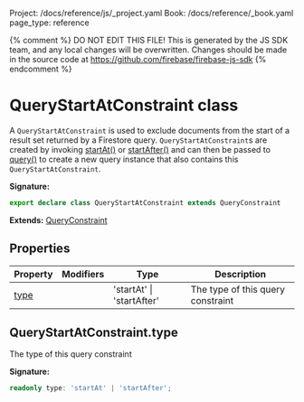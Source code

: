 Project: /docs/reference/js/_project.yaml
Book: /docs/reference/_book.yaml
page_type: reference

{% comment %}
DO NOT EDIT THIS FILE!
This is generated by the JS SDK team, and any local changes will be
overwritten. Changes should be made in the source code at
https://github.com/firebase/firebase-js-sdk
{% endcomment %}

# QueryStartAtConstraint class
A `QueryStartAtConstraint` is used to exclude documents from the start of a result set returned by a Firestore query. `QueryStartAtConstraint`<!-- -->s are created by invoking [startAt()](./firestore_.md#startat_9a4477f) or [startAfter()](./firestore_.md#startafter_9a4477f) and can then be passed to [query()](./firestore_.md#query_9f7b0f4) to create a new query instance that also contains this `QueryStartAtConstraint`<!-- -->.

<b>Signature:</b>

```typescript
export declare class QueryStartAtConstraint extends QueryConstraint 
```
<b>Extends:</b> [QueryConstraint](./firestore_lite.queryconstraint.md#queryconstraint_class)

## Properties

|  Property | Modifiers | Type | Description |
|  --- | --- | --- | --- |
|  [type](./firestore_lite.querystartatconstraint.md#querystartatconstrainttype) |  | 'startAt' \| 'startAfter' | The type of this query constraint |

## QueryStartAtConstraint.type

The type of this query constraint

<b>Signature:</b>

```typescript
readonly type: 'startAt' | 'startAfter';
```
